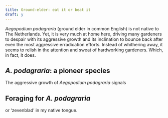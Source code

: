 ```yaml
---
title: Ground-elder: eat it or beat it
draft: y
---
```


_Aegopodium podagraria_ (ground elder in common English) is not native to
The Netherlands. Yet, it is very much at home here, driving many gardeners to
despair with its aggressive growth and its inclination to bounce back after
even the most aggressive erradication efforts. Instead of whithering away, it
seems to relish in the attention and sweat of hardworking gardeners. Which, in
fact, it does.

## _A. podagraria_: a pioneer species

The aggressive growth of _Aegopodium podagraria_ signals 

## Foraging for _A. podagraria_ 

 or ‘zevenblad’ in
my native tongue.
